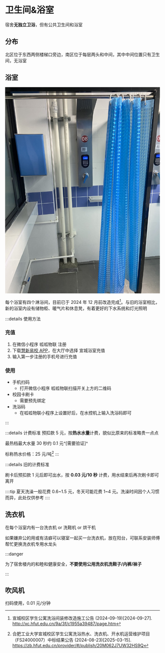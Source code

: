 # 卫生间&浴室

宿舍**无独立卫浴**，但有公共卫生间和浴室

## 分布

北区位于东西两侧楼梯口旁边，南区位于每层两头和中间，其中中间位置只有卫生间，无浴室

## 浴室

![浴室](./bathroom.jpg)

每个浴室有四个淋浴间，目前已于 2024 年 12 月前改造完成[^1]。与旧的浴室相比，新的浴室内设有储物柜、暖气片和休息凳，有着更好的下水系统和灯光照明

:::details 使用方法

### 充值

1. 在微信小程序 呱呱物联 注册
2. 下载[慧新易校 APP](../../life/app#慧新易校)，在大厅中选择 宣城浴室充值
3. 输入第一步注册的手机号进行充值

### 使用

- 手机扫码
  - 打开微信小程序 呱呱物联扫描开关上方的二维码
- 校园卡刷卡
  - 需要预先绑定
- 洗浴码
  - 在呱呱物联小程序上设置好后，在水控机上输入洗浴码即可

:::

:::details 计费标准
预扣款 5 元，按**热水水量**计费，貌似比原来的标准略贵一点点

最热档最大水量 30 秒约 0.1 元^[需要验证]^

标称热水价格：25 元/吨[^2]
:::

:::details 旧的计费标准

刷卡后预扣款 1 元后即可出水，按 **0.03 元/10 秒** 计费，用水结束后再次刷卡即可离开

::::tip
夏天洗澡一般花费 0.6~1.5 元，冬天可能花费 1~4 元。洗澡时间因个人习惯而异，此处仅供参考
::::

## 洗衣机

在每个浴室内有一台洗衣机 or 洗鞋机 or 烘干机

如果嫌弃公的用或有洁癖可以寝室一起买一台洗衣机，放在阳台，可联系安装师傅帮忙更换洗衣机专用水龙头

:::danger

为了宿舍楼内的和睦和健康安全，**不要使用公用洗衣机洗鞋子/内裤/袜子**

:::

## 吹风机

扫码使用，0.01 元/分钟

[^1]:
    宣城校区学生公寓洗浴间装修改造施工公告 (2024-09-19)\[2024-09-27].  
    <http://xc.hfut.edu.cn/9a/3f/c1955a39487/page.htm>

[^2]:
    合肥工业大学宣城校区学生公寓洗浴热水、洗衣机、开水机运营维护项目（FS24000007）中标结果公告 (2024-08-23)\[2025-03-15].  
    <https://zb.hfut.edu.cn/provider/#/publish/20M062J7UW32HS9Q>
